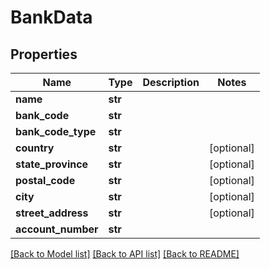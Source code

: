 # BankData

## Properties
Name | Type | Description | Notes
------------ | ------------- | ------------- | -------------
**name** | **str** |  | 
**bank_code** | **str** |  | 
**bank_code_type** | **str** |  | 
**country** | **str** |  | [optional] 
**state_province** | **str** |  | [optional] 
**postal_code** | **str** |  | [optional] 
**city** | **str** |  | [optional] 
**street_address** | **str** |  | [optional] 
**account_number** | **str** |  | 

[[Back to Model list]](../README.md#documentation-for-models) [[Back to API list]](../README.md#documentation-for-api-endpoints) [[Back to README]](../README.md)

